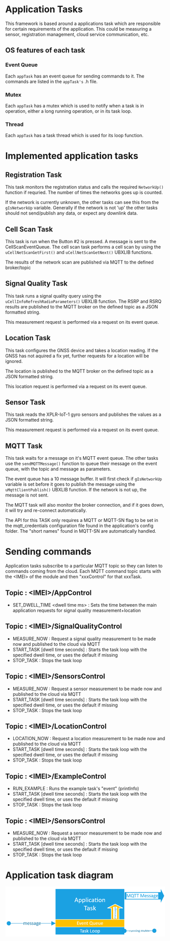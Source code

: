# Application Tasks
This framework is based around a applications task which are responsible for certain requirements of the application. This could be measuring a sensor, registration management, cloud service communication, etc.

## OS features of each task
### Event Queue
Each `appTask` has an event queue for sending commands to it. The commands are listed in the `appTask's` .h file.

### Mutex
Each `appTask` has a mutex which is used to notify when a task is in operation, either a long running operation, or in its task loop.

### Thread
Each `appTask` has a task thread which is used for its loop function.

# Implemented application tasks
## Registration Task
This task monitors the registration status and calls the required `NetworkUp()` function if requried. The number of times the networks goes up is counted.

If the network is currently unknown, the other tasks can see this from the `gIsNetworkUp` variable. Generally if the network is not 'up' the other tasks should not send/publish any data, or expect any downlink data.

## Cell Scan Task
This task is run when the Button #2 is pressed. A message is sent to the CellScanEventQueue. The cell scan task performs a cell scan by using the `uCellNetScanGetFirst()` and `uCellNetScanGetNext()` UBXLIB functions.

The results of the network scan are published via MQTT to the defined broker/topic

## Signal Quality Task
This task runs a signal quality query using the `uCellInfoRefreshRadioParameters()` UBXLIB function. The RSRP and RSRQ results are published to the MQTT broker on the defined topic as a JSON formatted string.

This measurement request is performed via a request on its event queue.

## Location Task
This task configures the GNSS device and takes a location reading. If the GNSS has not aquired a fix yet, further requests for a location will be ignored.

The location is published to the MQTT broker on the defined topic as a JSON formatted string.

This location request is performed via a request on its event queue.

## Sensor Task
This task reads the XPLR-IoT-1 gyro sensors and publishes the values as a JSON formatted string.

This measurement request is performed via a request on its event queue.

## MQTT Task
This task waits for a message on it's MQTT event queue. The other tasks use the `sendMQTTMessage()` function to queue their message on the event queue, with the topic and message as parameters.

The event queue has a 10 message buffer. It will first check if `gIsNetworkUp` variable is set before it goes to publish the message using the `uMqttClientPublish()` UBXLIB function. If the network is not up, the message is not sent.

The MQTT task will also monitor the broker connection, and if it goes down, it will try and re-connect automatically.

The API for this TASK only requires a MQTT or MQTT-SN flag to be set in the mqtt_credentials configuration file found in the application's config folder. The "short names" found in MQTT-SN are automatically handled.

# Sending commands
Application tasks subscribe to a particular MQTT topic so they can listen to commands coming from the cloud. Each MQTT command topic starts with the \<IMEI> of the module and then "xxxControl" for that xxxTask.

## Topic : \<IMEI>/AppControl
 - SET_DWELL_TIME \<dwell time ms> : Sets the time between the main application requests for signal quality measurement+location

## Topic : \<IMEI>/SignalQualityControl
 - MEASURE_NOW : Request a signal quality measurement to be made now and published to the cloud via MQTT
 - START_TASK \[dwell time seconds] : Starts the task loop with the specified dwell time, or uses the default if missing
 - STOP_TASK : Stops the task loop

## Topic : \<IMEI>/SensorsControl
 - MEASURE_NOW : Request a sensor measurement to be made now and published to the cloud via MQTT
 - START_TASK \[dwell time seconds] : Starts the task loop with the specified dwell time, or uses the default if missing
 - STOP_TASK : Stops the task loop

## Topic : \<IMEI>/LocationControl
 - LOCATION_NOW : Request a location measurement to be made now and published to the cloud via MQTT
 - START_TASK \[dwell time seconds] : Starts the task loop with the specified dwell time, or uses the default if missing
 - STOP_TASK : Stops the task loop

## Topic : \<IMEI>/ExampleControl
 - RUN_EXAMPLE : Runs the example task's "event" (printInfo)
 - START_TASK \[dwell time seconds] : Starts the task loop with the specified dwell time, or uses the default if missing
 - STOP_TASK : Stops the task loop

## Topic : \<IMEI>/SensorsControl
 - MEASURE_NOW : Request a sensor measurement to be made now and published to the cloud via MQTT
 - START_TASK \[dwell time seconds] : Starts the task loop with the specified dwell time, or uses the default if missing
 - STOP_TASK : Stops the task loop

# Application task diagram
![Basic appTask diagram](../readme_images/AppTask.PNG)
